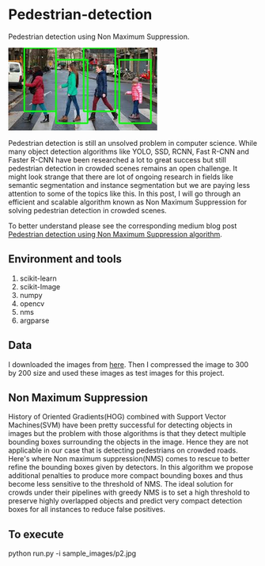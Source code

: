# Pedestrian-detection
Pedestrian detection using Non Maximum Suppression.

![](output.jpg)


Pedestrian detection is still an unsolved problem in computer science. While
many object detection algorithms like YOLO, SSD, RCNN, Fast R-CNN and Faster
R-CNN have been researched a lot to great success but still pedestrian detection
in crowded scenes remains an open challenge. It might look strange that there 
are lot of ongoing research in fields like semantic segmentation and instance 
segmentation but we are paying less attention to some of the topics like this. 
In this post, I will go through an efficient and scalable algorithm known as Non
Maximum Suppression for solving pedestrian detection in crowded scenes.

To better understand please see the corresponding medium blog post [Pedestrian detection using Non Maximum Suppression algorithm](https://medium.com/@abhinav.sagar2016/pedestrian-detection-using-non-maximum-suppression-b55b89cefc6).

## Environment and tools

1. scikit-learn
2. scikit-Image
3. numpy
4. opencv
5. nms
6. argparse

## Data

I downloaded the images from [here](https://unsplash.com/search/photos/pedestrians).
Then I compressed the image to 300 by 200 size and used these images as test images
for this project.

## Non Maximum Suppression

History of Oriented Gradients(HOG) combined with Support Vector Machines(SVM) have
been pretty successful for detecting objects in images but the problem with those
algorithms is that they detect multiple bounding boxes surrounding the objects in
the image. Hence they are not applicable in our case that is detecting pedestrians 
on crowded roads. Here's where Non maximum suppression(NMS) comes to rescue to better
refine the bounding boxes given by detectors. In this algorithm we propose
additional penalties to produce more compact bounding boxes and thus become less
sensitive to the threshold of NMS. The ideal solution for crowds under their pipelines
with greedy NMS is to set a high threshold to preserve highly overlapped objects and
predict very compact detection boxes for all instances to reduce false positives.

## To execute

python run.py -i sample_images/p2.jpg








